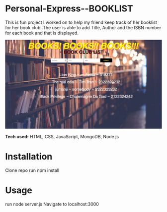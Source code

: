 # Personal-Express--BOOKLIST

This is fun project I worked on to help my friend keep track of her booklist for her book club.
The user is able to add Title, Author and the ISBN number for each book and that is displayed.

![alt tag](booklistSS.png)



**Tech used:** HTML, CSS, JavaScript, MongoDB, Node.js

# Installation
Clone repo
run npm install
# Usage
run node server.js
Navigate to localhost:3000


